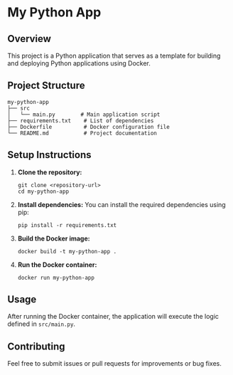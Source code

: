 # My Python App

## Overview
This project is a Python application that serves as a template for building and deploying Python applications using Docker.

## Project Structure
```
my-python-app
├── src
│   └── main.py        # Main application script
├── requirements.txt    # List of dependencies
├── Dockerfile          # Docker configuration file
└── README.md           # Project documentation
```

## Setup Instructions

1. **Clone the repository:**
   ```
   git clone <repository-url>
   cd my-python-app
   ```

2. **Install dependencies:**
   You can install the required dependencies using pip:
   ```
   pip install -r requirements.txt
   ```

3. **Build the Docker image:**
   ```
   docker build -t my-python-app .
   ```

4. **Run the Docker container:**
   ```
   docker run my-python-app
   ```

## Usage
After running the Docker container, the application will execute the logic defined in `src/main.py`.

## Contributing
Feel free to submit issues or pull requests for improvements or bug fixes.